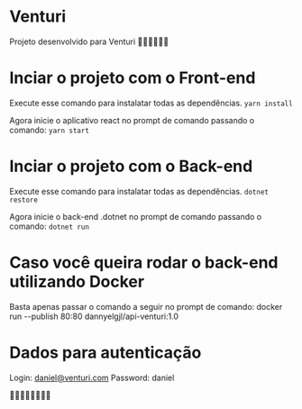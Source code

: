 # Venturi

Projeto desenvolvido para Venturi 🥰🚀🐱‍💻🐱‍🏍


# Inciar o projeto com o Front-end

Execute esse comando para instalatar todas as dependências.
`yarn install`

Agora inicie o aplicativo react no prompt de comando passando o comando: `yarn start`


# Inciar o projeto com o Back-end

Execute esse comando para instalatar todas as dependências.
`dotnet restore`

Agora inicie o back-end .dotnet no prompt de comando passando o comando: `dotnet run`

# Caso você queira rodar o back-end utilizando Docker

Basta apenas passar o comando a seguir no prompt de comando: 
docker run --publish 80:80 dannyelgjl/api-venturi:1.0


# Dados para autenticação

Login: daniel@venturi.com
Password: daniel

🐱‍🏍🚀🐱‍👤🐱‍💻🤩



